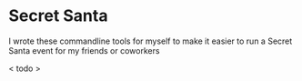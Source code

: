 # Secret Santa

I wrote these commandline tools for myself to make it easier to run a Secret Santa event for my friends or coworkers

< todo >